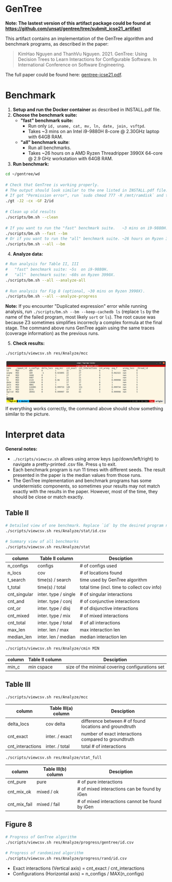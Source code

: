 # GenTree

**Note: The lastest version of this artifact package could be found at https://github.com/unsat/gentree/tree/submit_icse21_artifact**

This artifact contains an implementation of the GenTree algorithm and benchmark programs, as described in the paper:
> KimHao Nguyen and ThanhVu Nguyen. 2021. GenTree: Using Decision Trees to Learn Interactions for Configurable Software. In International Conference on Software Engineering.

The full paper could be found here: [gentree-icse21.pdf](https://github.com/unsat/gentree/releases/download/submit_icse21/gentree-icse21.pdf).

# Benchmark

1. **Setup and run the Docker container** as described in INSTALL.pdf file.
2. **Choose the benchmark suite:**
   - **"fast" benchmark suite:**
     - Run only `id, uname, cat, mv, ln, date, join, vsftpd`.
     - Takes ~3 mins on an Intel i9-9880H 8-core @ 2.30GHz laptop with 64GB RAM.
   - **"all" benchmark suite**:
     - Run all benchmarks.
     - Takes ~26 hours on a AMD Ryzen Threadripper 3990X 64-core @ 2.9 GHz workstation with 64GB RAM.
3. **Run benchmark:**
```bash
cd ~/gentree/wd

# Check that GenTree is working properly.
# The output should look similar to the one listed in INSTALL.pdf file.
# If got "Permission error", run `sudo chmod 777 -R /mnt/ramdisk` and try again.
./gt -J2 -cx -GF 2/id

# Clean up old results
./scripts/bm.sh --clean

# If you want to run the "fast" benchmark suite.   ~3 mins on i9-9880H.
./scripts/bm.sh --fast --bm
# Or if you want to run the "all" benchmark suite. ~26 hours on Ryzen 3990X.
./scripts/bm.sh --all --bm
```
4. **Analyze data:**
```bash
# Run analysis for Table II, III
#   "fast" benchmark suite: ~5s  on i9-9880H.
#   "all"  benchmark suite: ~60s on Ryzen 3990X.
./scripts/bm.sh --all --analyze-all

# Run analysis for Fig 8 (optional, ~30 mins on Ryzen 3990X).
./scripts/bm.sh --all --analyze-progress
```

**Note:** If you encounter "Duplicated expression" error while running analysis, run
`./scripts/bm.sh --bm --keep-cachedb ls` (replace `ls` by the name of the failed program, most likely `sort` or `ls`). The root cause was because Z3 sometimes simplifies incorrecly a complex formula at the final stage. The command above runs GenTree again using the same traces (coverage information) as the previous runs.

5. **Check results:**
```bash
./scripts/viewcsv.sh res/Analyze/mcc
```
![](screenshot_analysis.png)
If everything works correctly, the command above should show something similar to the picture.

# Interpret data

**General notes:**
- `./scripts/viewcsv.sh` allows using arrow keys (up/down/left/right) to navigate a pretty-printed .csv file. Press `q` to exit.
- Each benchmark program is run 11 times with different seeds. The result presented in the paper is the median values from those runs.
- The GenTree implementation and benchmark programs has some undetermistic components, so sometimes your results may not match exactly with the results in the paper. However, most of the time, they should be close or match exactly.

## Table II
```bash
# Detailed view of one benchmark. Replace `id` by the desired program name.
./scripts/viewcsv.sh res/Analyze/stat/id.csv

# Summary view of all benchmarks
./scripts/viewcsv.sh res/Analyze/stat
```
| column       | Table II column      | Desciption                                  |
| ------------ | -------------------- | ------------------------------------------- |
| n_configs    | configs              | # of configs used                           |
| n_locs       | cov                  | # of locations found                        |
| t_search     | time(s) / search     | time used by GenTree algorithm              |
| t_total      | time(s) / total      | total time (incl. time to collect cov info) |
| cnt_singular | inter. type / single | # of singular interactions                  |
| cnt_and      | inter. type / conj   | # of conjunctive interactions               |
| cnt_or       | inter. type / disj   | # of disjunctive interactions               |
| cnt_mixed    | inter. type / mix    | # of mixed interactions                     |
| cnt_total    | inter. type / total  | # of all interactions                       |
| max_len      | inter. len / max     | max interaction len                         |
| median_len   | inter. len / median  | median interaction len                      |

```bash
./scripts/viewcsv.sh res/Analyze/cmin MIN
```
| column | Table II column | Desciption                                      |
| ------ | --------------- | ----------------------------------------------- |
| min_c  | min cspace      | size of the minimal covering configurations set |

## Table III
```bash
./scripts/viewcsv.sh res/Analyze/mcc
```
| column           | Table III(a) column | Desciption                                              |
| ---------------- | ------------------- | ------------------------------------------------------- |
| delta_locs       | cov delta           | difference between # of found locations and groundtruth |
| cnt_exact        | inter. / exact      | number of exact interactions compared to groundtruth    |
| cnt_interactions | inter. / total      | total # of interactions                                 |
```bash
./scripts/viewcsv.sh res/Analyze/stat_full
```
| column       | Table III(b) column | Desciption                                      |
| ------------ | ------------------- | ----------------------------------------------- |
| cnt_pure     | pure                | # of pure interactions                          |
| cnt_mix_ok   | mixed / ok          | # of mixed interactions can be found by iGen    |
| cnt_mix_fail | mixed / fail        | # of mixed interactions cannot be found by iGen |

## Figure 8
```bash
# Progress of GenTree algorithm
./scripts/viewcsv.sh res/Analyze/progress/gentree/id.csv

# Progress of randomized algorithm
./scripts/viewcsv.sh res/Analyze/progress/rand/id.csv
```
- Exact interactions (Vertical axis) = cnt_exact / cnt_interactions
- Configurations (Horizontal axis) = n_configs / MAX(n_configs)
